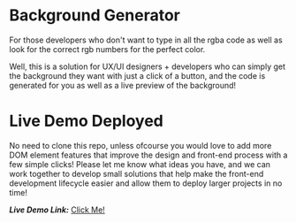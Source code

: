 # Background Generator

For those developers who don't want to type in all the rgba code as well as look for the correct rgb numbers for the perfect color.

Well, this is a solution for UX/UI designers + developers who can simply get the background they want with just a click of a button, and the code is generated for you as well as a live preview of the background!

# Live Demo Deployed
No need to clone this repo, unless ofcourse you would love to add more DOM element features that improve the design and front-end process with a few simple clicks! Please let me know what ideas you have, and we can work together to develop small solutions that help make the front-end development lifecycle easier and allow them to deploy larger projects in no time!

***Live Demo Link:*** [Click Me!](https://web.njit.edu/~ard47/bg-generator/)
